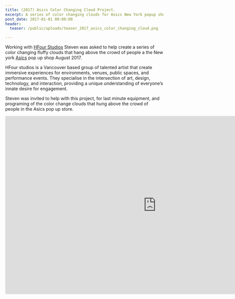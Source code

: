 ```yaml
---
title: (2017) Asics Color Changing Cloud Project.
excerpt: A series of color changing clouds for Asics New York popup shop.
post_date: 2017-01-01 00:00:00
header:
  teaser: /public/uploads/teaser_2017_asics_color_changing_cloud.png

---
```


Working with [HFour Studios](http://hfour.ca/) Steven was asked to help create a series of color changing fluffy clouds that hang above the crowd of people a the New york [Asics](http://www.asics.com/us/en-us/) pop up shop August 2017.

HFour studios is a Vancouver based group of talented artist that create immersive experiences for environments, venues, public spaces, and performance events. They specialise in the intersection of art, design, technology, and interaction, providing a unique understanding of everyone’s innate desire for engagement.

Steven was invited to help with this project, for last minute equipment, and programing of the color change clouds that hung above the crowd of people in the Asics pop up store.

<iframe src="https://docs.google.com/presentation/d/e/2PACX-1vS3y-Y11F7W2zxPLS7gliCpbCX4CcYWFzHFkTWAbqD6ju0b85PaI39aCxuH2BLQ4gj56ZmJ2rKNaESw/embed?start=true&loop=true&delayms=3000" frameborder="0" width="960" height="569" allowfullscreen="true" mozallowfullscreen="true" webkitallowfullscreen="true"></iframe>
